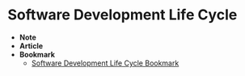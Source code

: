 # Software Development Life Cycle
 - **Note**
 - **Article**
 - **Bookmark**
	- [Software Development Life Cycle Bookmark][1]

[1]:	https://keep.google.com/u/0/#label/Software%20Development%20Life%20Cycle